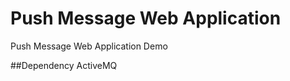 Push Message Web Application
=================
Push Message Web Application Demo 

##Dependency
ActiveMQ

